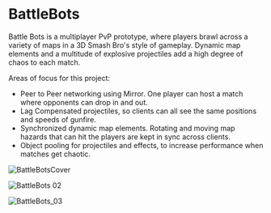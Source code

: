 # BattleBots

Battle Bots is a multiplayer PvP prototype, where players brawl across a variety of maps in a 3D Smash Bro's style of gameplay. Dynamic map elements and a multitude of explosive projectiles add a high degree of chaos to each match.

Areas of focus for this project:
- Peer to Peer networking using Mirror. One player can host a match where opponents can drop in and out.
- Lag Compensated projectiles, so clients can all see the same positions and speeds of gunfire.
- Synchronized dynamic map elements. Rotating and moving map hazards that can hit the players are kept in sync across clients.
- Object pooling for projectiles and effects, to increase performance when matches get chaotic.

![BattleBotsCover](https://github.com/rhellowe97/BattleBots/assets/50386610/59e19ba6-3fb8-4c7f-8a2b-6e71ab98ac98)

![BattleBots 02](https://github.com/rhellowe97/BattleBots/assets/50386610/fc179b35-ada4-4fd2-bbdb-bcb7ec66aee6)

![BattleBots_03](https://github.com/rhellowe97/BattleBots/assets/50386610/829a02bf-461b-4397-8dcb-d35656990b4d)


